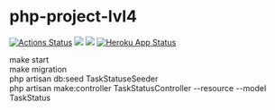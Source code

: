 # php-project-lvl4
[![Actions Status](https://github.com/BotServicePro/php-project-lvl4/workflows/hexlet-check/badge.svg)](https://github.com/BotServicePro/php-project-lvl4/actions) <a href="https://codeclimate.com/github/BotServicePro/php-project-lvl4/maintainability"><img src="https://api.codeclimate.com/v1/badges/ddcccc91bc76aa67f182/maintainability" /></a>
<a href="https://codeclimate.com/github/BotServicePro/php-project-lvl4/test_coverage"><img src="https://api.codeclimate.com/v1/badges/ddcccc91bc76aa67f182/test_coverage" /></a>
[![Heroku App Status](http://heroku-shields.herokuapp.com/karakin-php-project-lvl3)](https://karakin-php-project-lvl3.herokuapp.com)

make start<br>
make migration<br>
php artisan db:seed TaskStatuseSeeder<br>
php artisan make:controller TaskStatusController --resource --model TaskStatus
